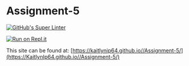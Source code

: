# Assignment-5

[![GitHub's Super Linter](https://github.com/KaitlynIp64//Assignment-5/workflows/GitHub's%20Super%20Linter/badge.svg)](https://github.com/KaitlynIp64//Assignment-5/actions)

[![Run on Repl.it](https://repl.it/badge/github/KaitlynIp64/Assignment-5)](https://repl.it/github/KaitlynIp64/Assignment-5)

This site can be found at: [https://kaitlynip64.github.io//Assignment-5/](https://KaitlynIp64.github.io//Assignment-5/)

